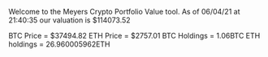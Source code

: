 Welcome to the Meyers Crypto Portfolio Value tool. 
As of 06/04/21 at 21:40:35 our valuation is $114073.52 

BTC Price = $37494.82
 ETH Price = $2757.01
BTC Holdings = 1.06BTC
 ETH holdings = 26.960005962ETH 
